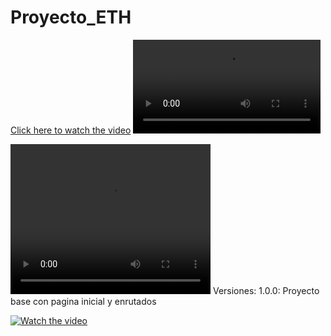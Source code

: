 # Proyecto_ETH
[Click here to watch the video](media/DemoETHProject.mp4)
<video src="media/DemoETHProject.mp4" controls></video>

<video width="320" height="240" controls>
  <source src="media/DemoETHProject.mp4" type="video/mp4">
  Your browser does not support the video tag.
</video>
Versiones:
1.0.0: Proyecto base con pagina inicial y enrutados

[![Watch the video](https://raw.githubusercontent.com/codecrypto-academy/pfm-web2.5-feb24-1/main/path/to/thumbnail.jpg)](https://raw.githubusercontent.com/codecrypto-academy/pfm-web2.5-feb24-1/media/DemoETHProject.mp4)
